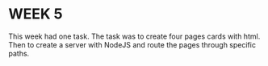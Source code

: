 # WEEK 5

This week had one task. The task was to create four pages cards with html. Then to create a server with NodeJS and route the pages through specific paths.
